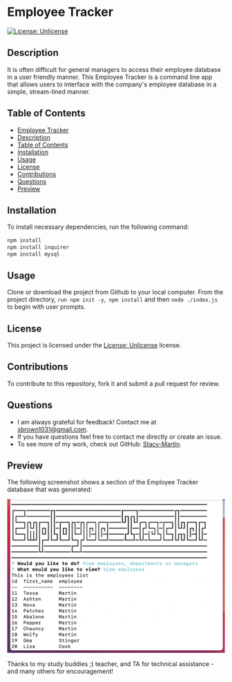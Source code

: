 # Employee Tracker

[![License: Unlicense](https://img.shields.io/badge/license-Unlicense-blue.svg)](http://unlicense.org/)

## Description
It is often difficult for general managers to access their employee database in a user friendly manner.  This Employee Tracker is a command line app that allows users to interface with the company's employee database in a simple, stream-lined manner.

## Table of Contents
  - [Employee Tracker](#employee_tracker)
  - [Description](#description)
  - [Table of Contents](#table-of-contents)
  - [Installation](#installation)
  - [Usage](#usage)
  - [License](#license)
  - [Contributions](#contributions)
  - [Questions](#questions)
  - [Preview](#preview)

## Installation
To install necessary dependencies, run the following command:
~~~
npm install
npm install inquirer
npm install mysql
~~~

## Usage
Clone or download the project from Github to your local computer.  From the project directory, `run npm init -y`,` npm install` and then `node ./index.js` to begin with user prompts. 

## License 
This project is licensed under the [License: Unlicense](http://unlicense.org/) license.

## Contributions
To contribute to this repository, fork it and submit a pull request for review.

## Questions
* I am always grateful for feedback! Contact me at sbrown1031@gmail.com.
* If you have questions feel free to contact me directly or create an issue. 
* To see more of my work, check out GitHub:  [Stacy-Martin](https://github.com/Stacy-Martin).

## Preview

The following screenshot shows a section of the Employee Tracker database that was generated:

![](https://raw.githubusercontent.com/Stacy-Martin/employee_tracker/main/Assets/Screen%20Shot%202021-04-28%20at%2011.56.13%20PM.png)


Thanks to my study buddies ;) teacher, and TA for technical assistance - and many others for encouragement! 
